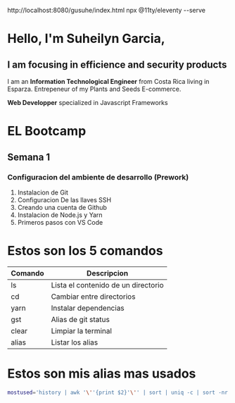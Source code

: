 http://localhost:8080/gusuhe/index.html npx @11ty/eleventy --serve

# Hello, I'm Suheilyn Garcia,
## I am focusing in efficience and security products

I am an **Information Technological Engineer** from Costa Rica living in Esparza.
Entrepeneur of my Plants and Seeds E-commerce. 

**Web Developper** specialized in Javascript Frameworks

# EL Bootcamp
## Semana 1
### Configuracion del ambiente de desarrollo (Prework)

1. Instalacion de Git
1. Configuracion De las llaves SSH
1. Creando una cuenta de Github
1. Instalacion de Node.js y Yarn
1. Primeros pasos con VS Code

# Estos son los 5 comandos 
 |Comando | Descripcion                       |
 |--------|-----------------------------------|
 | ls     |Lista el contenido de un directorio|
 | cd     |Cambiar entre directorios          |
 | yarn   |Instalar dependencias              |
 | gst    |Alias de git status                |
 | clear  |Limpiar la terminal                |
 | alias  |Listar los alias                   |

# Estos son mis alias mas usados

```zsh
mostused='history | awk '\''{print $2}'\'' | sort | uniq -c | sort -nr | head -n 10' 
```
